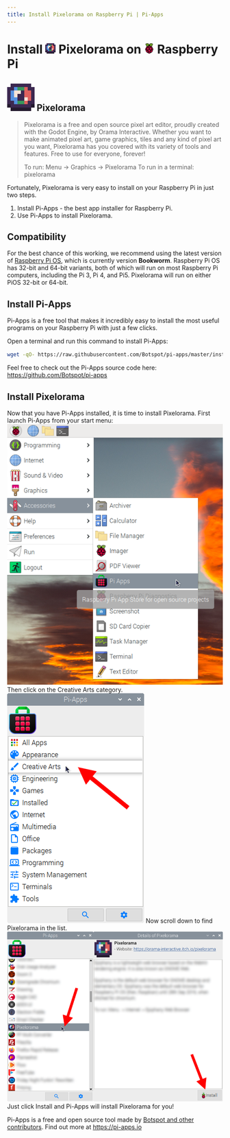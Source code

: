 ```yaml
---
title: Install Pixelorama on Raspberry Pi | Pi-Apps
---
```

<div class="simple-install-content content">

# Install <img src="/img/app-icons/Pixelorama/icon-64.png" height=24> Pixelorama on <img src=/img/other-icons/raspberrypi-icon.svg height=24> Raspberry Pi

## <img src="/img/app-icons/Pixelorama/icon-64.png"> Pixelorama
> Pixelorama is a free and open source pixel art editor, proudly created with the Godot Engine, by Orama Interactive.
> Whether you want to make animated pixel art, game graphics, tiles and any kind of pixel art you want, Pixelorama has you covered with its variety of tools and features. Free to use for everyone, forever!
> 
> To run: Menu -> Graphics -> Pixelorama
> To run in a terminal: pixelorama

Fortunately, Pixelorama is very easy to install on your Raspberry Pi in just two steps.
1. Install Pi-Apps - the best app installer for Raspberry Pi.
2. Use Pi-Apps to install Pixelorama.
</div>
<div class="simple-install-content content">

## Compatibility
For the best chance of this working, we recommend using the latest version of [Raspberry Pi OS](https://www.raspberrypi.com/software/), which is currently version **Bookworm**.
Raspberry Pi OS has 32-bit and 64-bit variants, both of which will run on most Raspberry Pi computers, including the Pi 3, Pi 4, and Pi5.
Pixelorama will run on either PiOS 32-bit or 64-bit.
</div>
<div class="simple-install-content content">

## Install Pi-Apps

Pi-Apps is a free tool that makes it incredibly easy to install the most useful programs on your Raspberry Pi with just a few clicks.

Open a terminal and run this command to install Pi-Apps:
```bash
wget -qO- https://raw.githubusercontent.com/Botspot/pi-apps/master/install | bash
```
Feel free to check out the Pi-Apps source code here: https://github.com/Botspot/pi-apps
</div>
<div class="simple-install-content content">

## Install Pixelorama

Now that you have Pi-Apps installed, it is time to install Pixelorama.
First launch Pi-Apps from your start menu:
<img src="/img/start-menu.png">
Then click on the Creative Arts category.
<img src="/img/category-selections/Creative Arts.png">
Now scroll down to find Pixelorama in the list.
<img src="/img/app-icons/Pixelorama/app-selection.png">
Just click Install and Pi-Apps will install Pixelorama for you!
</div>
<div class="simple-install-content content">

Pi-Apps is a free and open source tool made by [Botspot and other contributors](/about/#contributors). Find out more at https://pi-apps.io
</div>
